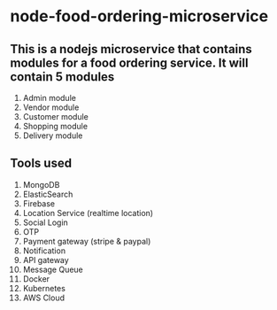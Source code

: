 # node-food-ordering-microservice

## This is a nodejs microservice that contains modules for a food ordering service. It will contain 5 modules

1. Admin module
2. Vendor module
3. Customer module
4. Shopping module
5. Delivery module

## Tools used

1. MongoDB
2. ElasticSearch
3. Firebase
4. Location Service (realtime location)
5. Social Login
6. OTP
7. Payment gateway (stripe & paypal)
8. Notification
9. API gateway
10. Message Queue
11. Docker
12. Kubernetes
13. AWS Cloud

